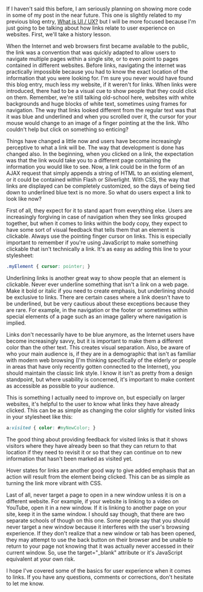 If I haven't said this before, I am seriously planning on showing more code in some of my post in the near future.  This one is slightly related to my previous blog entry, [What is UI / UX?](/blog/what-is-user-experience-user-interface/) but I will be more focused because I'm just going to be talking about how links relate to user experience on websites.  First, we'll take a history lesson.

<!-- more -->

When the Internet and web browsers first became available to the public, the link was a convention that was quickly adapted to allow users to navigate multiple pages within a single site, or to even point to pages contained in different websites.  Before links, navigating the internet was practically impossible because you had to know the exact location of the information that you were looking for.  I'm sure you never would have found this blog entry, much less my website, if it weren't for links.  When links were introduced, there had to be a visual cue to show people that they could click on them.  Remember, we're still talking old-school here, websites with white backgrounds and huge blocks of white text, sometimes using frames for navigation.  The way that links looked different from the regular text was that it was blue and underlined and when you scrolled over it, the cursor for your mouse would change to an image of a finger pointing at the the link.  Who couldn't help but click on something so enticing?

Things have changed a little now and users have become increasingly perceptive to what a link will be.  The way that development is done has changed also.  In the beginning, when you clicked on a link, the expectation was that the link would take you to a different page containing the information you would like to see.  Now, a link could be in the form of an AJAX request that simply appends a string of HTML to an existing element, or it could be contained within Flash or Silverlight.  With CSS, the way that links are displayed can be completely customized, so the days of being tied down to underlined blue text is no more.  So what do users expect a link to look like now?

First of all, they expect for it to stand apart from everything else.  Users are increasingly forgiving in case of navigation when they see links grouped together, but when it comes to links within the body copy, they expect to have some sort of visual feedback that tells them that an element is clickable.  Always use the pointing finger cursor on links.  This is especially important to remember if you're using JavaScript to make something clickable that isn't technically a link.  It's as easy as adding this line to your stylesheet:

```css
.myElement { cursor: pointer; }
```

Underlining links is another great way to show people that an element is clickable.  Never ever underline something that isn't a link on a web page.  Make it bold or italic if you need to create emphasis, but underlining should be exclusive to links.  There are certain cases where a link doesn't have to be underlined, but be very cautious about these exceptions because they are rare.  For example, in the navigation or the footer or sometimes within special elements of a page such as an image gallery where navigation is implied.

Links don't necessarily have to be blue anymore, as the Internet users have become increasingly savvy, but it is important to make them a different color than the other text.  This creates visual separation.  Also, be aware of who your main audience is, if they are in a demographic that isn't as familiar with modern web browsing (I'm thinking specifically of the elderly or people in areas that have only recently gotten connected to the Internet), you should maintain the classic link style.  I know it isn't as pretty from a design standpoint, but where usability is concerned, it's important to make content as accessible as possible to your audience.

This is something I actually need to improve on, but especially on larger websites, it's helpful to the user to know what links they have already clicked.  This can be as simple as changing the color slightly for visited links in your stylesheet like this:

```css
a:visited { color: #myNewColor; }
```

The good thing about providing feedback for visited links is that it shows visitors where they have already been so that they can return to that location if they need to revisit it or so that they can continue on to new information that hasn't been marked as visited yet.

Hover states for links are another good way to give added emphasis that an action will result from the element being clicked.  This can be as simple as turning the link more vibrant with CSS.

Last of all, never target a page to open in a new window unless it is on a different website.  For example, if your website is linking to a video on YouTube, open it in a new window.  If it is linking to another page on your site, keep it in the same window.  I should say though, that there are two separate schools of though on this one.  Some people say that you should never target a new window because it interferes with the user's browsing experience.  If they don't realize that a new window or tab has been opened, they may attempt to use the back button on their browser and be unable to return to your page not knowing that it was actually never accessed in their current window.  So, use the target="_blank" attribute or it's JavaScript equivalent at your own risk.

I hope I've covered some of the basics for user experience when it comes to links.  If you have any questions, comments or corrections, don't hesitate to let me know.